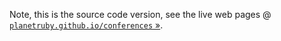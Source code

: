 

Note, this is the source code version, see the live web pages @ [`planetruby.github.io/conferences` »](https://planetruby.github.io/conferences).


